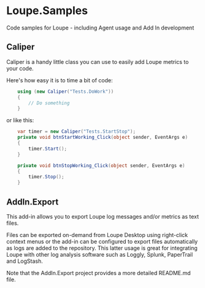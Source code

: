 Loupe.Samples
=============

Code samples for Loupe - including Agent usage and Add In development

Caliper
--------
Caliper is a handy little class you can use to easily add Loupe metrics to your code.

Here's how easy it is to time a bit of code:

```cs
    using (new Caliper("Tests.DoWork"))
    {
        // Do something
    }
```

or like this:

```cs
    var timer = new Caliper("Tests.StartStop");
    private void btnStartWorking_Click(object sender, EventArgs e)
    {
        timer.Start();
    }

    private void btnStopWorking_Click(object sender, EventArgs e)
    {
        timer.Stop();
    }
```

AddIn.Export
------------
This add-in allows you to export Loupe log messages and/or metrics as text files.

Files can be exported on-demand from Loupe Desktop using right-click context menus
or the add-in can be configured to export files automatically as logs are added
to the repository.  This latter usage is great for integrating Loupe with other
log analysis software such as Loggly, Splunk, PaperTrail and LogStash.

Note that the AddIn.Export project provides a more detailed README.md file.
